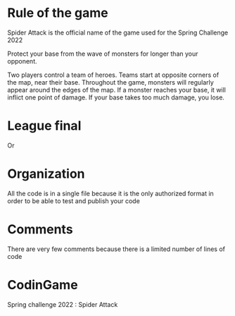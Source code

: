 # Rule of the game

Spider Attack is the official name of the game used for the Spring Challenge 2022

Protect your base from the wave of monsters for longer than your opponent.

Two players control a team of heroes. Teams start at opposite corners of the map, near their base. Throughout the game, monsters will regularly appear around the edges of the map. If a monster reaches your base, it will inflict one point of damage. If your base takes too much damage, you lose.

# League final

Or

# Organization

All the code is in a single file because it is the only authorized format in order to be able to test and publish your code

# Comments

There are very few comments because there is a limited number of lines of code

# CodinGame

Spring challenge 2022 : Spider Attack
